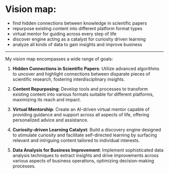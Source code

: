 # Vision map:

- find hidden connections between knowledge in scientific papers
- repurpose existing content into different platform format types
- virtual mentor for guiding across every step of life
- discover engine acting as a catalyst for curiosity driven learning
- analyze all kinds of data to gain insights and improve business

---

My vision map encompasses a wide range of goals:

1. **Hidden Connections in Scientific Papers**: Utilize advanced algorithms to uncover and highlight connections between disparate pieces of scientific research, fostering interdisciplinary insights.

2. **Content Repurposing**: Develop tools and processes to transform existing content into various formats suitable for different platforms, maximizing its reach and impact.

3. **Virtual Mentorship**: Create an AI-driven virtual mentor capable of providing guidance and support across all aspects of life, offering personalized advice and assistance.

4. **Curiosity-driven Learning Catalyst**: Build a discovery engine designed to stimulate curiosity and facilitate self-directed learning by surfacing relevant and intriguing content tailored to individual interests.

5. **Data Analysis for Business Improvement**: Implement sophisticated data analysis techniques to extract insights and drive improvements across various aspects of business operations, optimizing decision-making processes.
